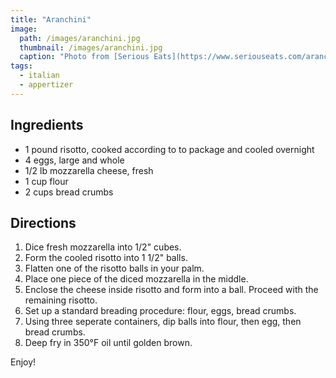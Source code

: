 ```yaml
---
title: "Aranchini"
image: 
  path: /images/aranchini.jpg
  thumbnail: /images/aranchini.jpg
  caption: "Photo from [Serious Eats](https://www.seriouseats.com/arancini-rice-balls-recipe)"
tags:
  - italian
  - appertizer
---
```


## Ingredients

* 1 pound risotto, cooked according to to package and cooled overnight
* 4 eggs, large and whole
* 1/2 lb mozzarella cheese, fresh
* 1 cup flour
* 2 cups bread crumbs

## Directions

1. Dice fresh mozzarella into 1/2" cubes.
2. Form the cooled risotto into 1 1/2" balls.
3. Flatten one of the risotto balls in your palm.
4. Place one piece of the diced mozzarella in the middle.
5. Enclose the cheese inside risotto and form into a ball. Proceed with the remaining risotto.
6. Set up a standard breading procedure: flour, eggs, bread crumbs.
7. Using three seperate containers, dip balls into flour, then egg, then bread crumbs.
8. Deep fry in 350°F oil until golden brown.

Enjoy!
